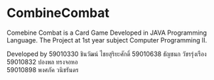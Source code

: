 # CombineCombat
Comebine Combat is a Card Game Developed in JAVA Programming Language. 
The Project at 1st year subject Computer Programming II.

Developed by 
59010330 ชินวัฒน์ ไชยสุริยะศักดิ์ 
59010638 ธัญชนก วัชรรุ่งเรือง 
59010832 ปองพล ทรงจอหอ   
59010898 พงศภัค วนิชรันดร 

